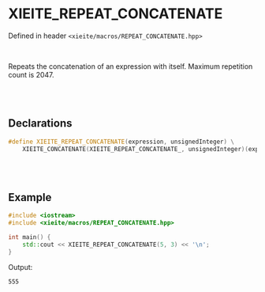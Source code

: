 # XIEITE_REPEAT_CONCATENATE
Defined in header `<xieite/macros/REPEAT_CONCATENATE.hpp>`

<br/>

Repeats the concatenation of an expression with itself. Maximum repetition count is 2047.

<br/><br/>

## Declarations
```cpp
#define XIEITE_REPEAT_CONCATENATE(expression, unsignedInteger) \
	XIEITE_CONCATENATE(XIEITE_REPEAT_CONCATENATE_, unsignedInteger)(expression)
```

<br/><br/>

## Example
```cpp
#include <iostream>
#include <xieite/macros/REPEAT_CONCATENATE.hpp>

int main() {
	std::cout << XIEITE_REPEAT_CONCATENATE(5, 3) << '\n';
}
```
Output:
```
555
```
